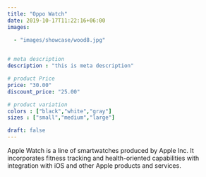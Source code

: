 ```yaml
---
title: "Oppo Watch"
date: 2019-10-17T11:22:16+06:00
images: 

  - "images/showcase/wood8.jpg"
 

# meta description
description : "this is meta description"

# product Price
price: "30.00"
discount_price: "25.00"

# product variation
colors : ["black","white","gray"]
sizes : ["small","medium","large"]

draft: false
---
```


Apple Watch is a line of smartwatches produced by Apple Inc. It incorporates fitness tracking and health-oriented capabilities with integration with iOS and other Apple products and services.
